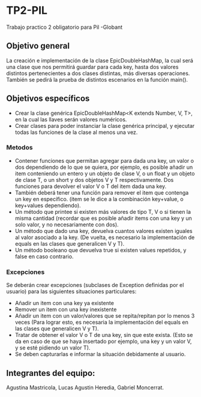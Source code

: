 # TP2-PIL
Trabajo practico 2 obligatorio para Pil -Globant

## Objetivo general

La creación e implementación de la clase EpicDoubleHashMap, la cual será una clase que nos permitirá guardar para cada key, hasta dos valores distintos pertenecientes a dos clases distintas, más diversas operaciones. También se pedirá la prueba de distintos escenarios en la función main().

## Objetivos específicos
- Crear la clase genérica EpicDoubleHashMap<K extends Number, V, T>, en la cual las llaves serán valores numéricos.
- Crear clases para poder instanciar la clase genérica principal, y ejecutar todas las funciones de la clase al menos una vez.
### Metodos
- Contener funciones que permitan agregar para dada una key, un valor o dos dependiendo de lo que se quiera, por ejemplo, es posible añadir un item conteniendo un entero y un objeto de clase V, o un float y un objeto de clase T, o un short y dos objetos V y T respectivamente. Dos funciones para devolver el valor V o T del item dada una key. 
- También deberá tener una función para remover el item que contenga un key en específico. (item se le dice a la combinación key+value, o key+values dependiendo). 
- Un método que printee si existen más valores de tipo T, V o si tienen la misma cantidad (recordar que es posible añadir items con una key y un solo valor, y no necesariamente con dos).
- Un método que dado una key, devuelva cuantos valores existen iguales al valor asociado a la key. (De vuelta, es necesario la implementación de equals en las clases que generalicen V y T).
- Un método booleano que devuelva true si existen values repetidos, y false en caso contrario.

### Excepciones
Se deberán crear excepciones (subclases de Exception definidas por el usuario) para las siguientes situaciones particulares:
- Añadir un item con una key ya existente
- Remover un item con una key inexistente
- Añadir un item con un valor/valores que se repita/repitan por lo menos 3 veces (Para lograr esto, es necesaria la implementación del equals en las clases que generalicen V y T).
- Tratar de obtener el valor V o T de una key, sin que este exista. (Esto se da en caso de que se haya insertado por ejemplo, una key y un valor V, y se esté pidiendo un valor T).
- Se deben capturarlas e informar la situación debidamente al usuario.

## Integrantes del equipo:
Agustina Mastricola, Lucas Agustin Heredia, Gabriel Moncerrat.
